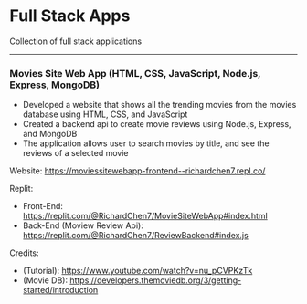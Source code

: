 # Full Stack Apps
Collection of full stack applications<hr>
<h3>Movies Site Web App (HTML, CSS, JavaScript, Node.js, Express, MongoDB)</h3>
<ul>
  <li>Developed a website that shows all the trending movies from the movies database using HTML, CSS, and JavaScript</li>
  <li>Created a backend api to create movie reviews using Node.js, Express, and MongoDB</li>
  <li>The application allows user to search movies by title, and see the reviews of a selected movie</li>
</ul>

Website: https://moviessitewebapp-frontend--richardchen7.repl.co/

Replit:
- Front-End: https://replit.com/@RichardChen7/MovieSiteWebApp#index.html
- Back-End (Moview Review Api): https://replit.com/@RichardChen7/ReviewBackend#index.js

Credits:
- (Tutorial): https://www.youtube.com/watch?v=nu_pCVPKzTk
- (Movie DB): https://developers.themoviedb.org/3/getting-started/introduction
